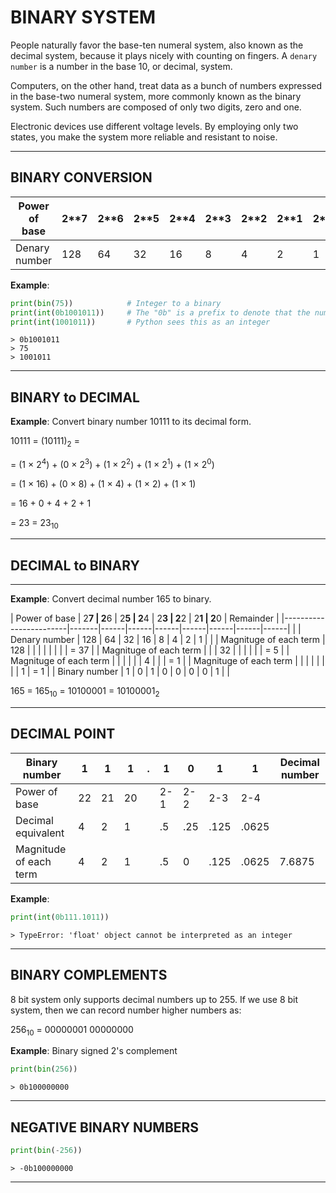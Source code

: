 # BINARY SYSTEM

People naturally favor the base-ten numeral system, also known as the decimal system, because it plays nicely with counting on fingers. A `denary number` is a number in the base 10, or decimal, system.

Computers, on the other hand, treat data as a bunch of numbers expressed in the base-two numeral system, more commonly known as the binary system. Such numbers are composed of only two digits, zero and one.

Electronic devices use different voltage levels. By employing only two states, you make the system more reliable and resistant to noise.


---


## BINARY CONVERSION

| Power of base      | 2**7  | 2**6 | 2**5 | 2**4 | 2**3 | 2**2 | 2**1 | 2**0 |       |
|--------------------|-------|------|------|------|------|------|------|------|-------|
| Denary number      | 128   | 64   | 32   | 16   | 8    | 4    | 2    | 1    | = 255 |


**Example**:

```python
print(bin(75))            # Integer to a binary
print(int(0b1001011))     # The "0b" is a prefix to denote that the number is in binary.
print(int(1001011))       # Python sees this as an integer
```
```
> 0b1001011
> 75
> 1001011
```


---


## BINARY to DECIMAL

**Example**: Convert binary number 10111 to its decimal form.

10111 = (10111)<sub>2</sub> =

= (1 × 2<sup>4</sup>) + (0 × 2<sup>3</sup>) + (1 × 2<sup>2</sup>) + (1 × 2<sup>1</sup>) + (1 × 2<sup>0</sup>)

= (1 × 16) + (0 × 8) + (1 × 4) + (1 × 2) + (1 × 1)

= 16 + 0 + 4 + 2 + 1

= 23 = 23<sub>10</sub>


---


## DECIMAL to BINARY


---

**Example**: Convert decimal number 165 to binary.

| Power of base          | 2**7  | 2**6 | 2**5 | 2**4 | 2**3 | 2**2 | 2**1 | 2**0 | Remainder |
|------------------------|-------|------|------|------|------|------|------|------|           |
| Denary number          | 128   | 64   | 32   | 16   | 8    | 4    | 2    | 1    |           |
| Magnituge of each term | 128   |      |      |      |      |      |      |      | = 37      |
| Magnituge of each term |       |      | 32   |      |      |      |      |      | = 5       |
| Magnituge of each term |       |      |      |      |      | 4    |      |      | = 1       |
| Magnituge of each term |       |      |      |      |      |      |      | 1    | = 1       |
| Binary number          | 1     | 0    | 1    | 0    | 0    | 0    | 0    | 1    |           |

165 = 165<sub>10</sub> = 10100001 = 10100001<sub>2</sub>


---


## DECIMAL POINT

| Binary number          | 1  | 1  | 1  | . | 1   | 0   | 1    | 1     | Decimal number |
|------------------------|----|----|----|---|-----|-----|------|-------|----------------|
| Power of base          | 22 | 21 | 20 |   | 2-1 | 2-2 | 2-3  | 2-4   |                |
| Decimal equivalent     | 4  | 2  | 1  |   | .5  | .25 | .125 | .0625 |                |
| Magnitude of each term | 4  | 2  | 1  |   | .5  | 0   | .125 | .0625 | 7.6875         |

**Example**:
```python
print(int(0b111.1011))
```
```
> TypeError: 'float' object cannot be interpreted as an integer
```


---


## BINARY COMPLEMENTS

8 bit system only supports decimal numbers up to 255.
If we use 8 bit system, then we can record number higher numbers as:

256<sub>10</sub> = 00000001 00000000

**Example**: Binary signed 2's complement

```python
print(bin(256))
```
```
> 0b100000000
```


---


## NEGATIVE BINARY NUMBERS

```python
print(bin(-256))
```
```
> -0b100000000
```


---
